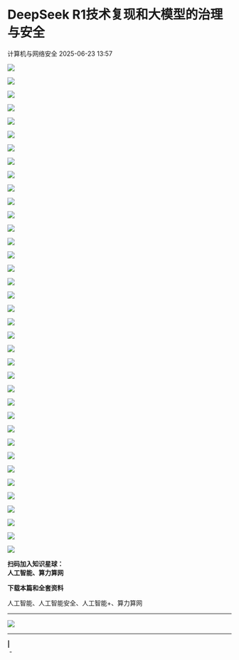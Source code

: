#  DeepSeek R1技术复现和大模型的治理与安全  
 计算机与网络安全   2025-06-23 13:57  
  
![](https://mmbiz.qpic.cn/sz_mmbiz_png/VcRPEU1K2ofEokKhxurPCjTfRHEDwAMibXEVVXdANicnicAeHAUVDqCu9xHIL9IbQibUGQhibWHR9q1KJztKRtqvx8Q/640?wx_fmt=png&from=appmsg "")  
  
![](https://mmbiz.qpic.cn/sz_mmbiz_png/VcRPEU1K2ofEokKhxurPCjTfRHEDwAMibn5seiaul5ecqHNwUPTngtwvvdtCoQyWsWIG1r8H5ibCviaVc04Nu1wia8A/640?wx_fmt=png&from=appmsg "")  
  
![](https://mmbiz.qpic.cn/sz_mmbiz_png/VcRPEU1K2ofEokKhxurPCjTfRHEDwAMibYDQicibficZWMuU1zyIkRoTEhVWQdIP5wIDI6spicnrsr5xfnaaIDEgSsg/640?wx_fmt=png&from=appmsg "")  
  
![](https://mmbiz.qpic.cn/sz_mmbiz_png/VcRPEU1K2ofEokKhxurPCjTfRHEDwAMibRngRoHadZ48ribRicVzribgKoyMBHriaj0biby6JY0ZeiaB55b8ZL2KzBNuQ/640?wx_fmt=png&from=appmsg "")  
  
![](https://mmbiz.qpic.cn/sz_mmbiz_png/VcRPEU1K2ofEokKhxurPCjTfRHEDwAMibyrN6GQ8TG6SBHnRouAoDY37MBxotVSVDSiaybrIMG6ujicWCBiabS1c0A/640?wx_fmt=png&from=appmsg "")  
  
![](https://mmbiz.qpic.cn/sz_mmbiz_png/VcRPEU1K2ofEokKhxurPCjTfRHEDwAMibvrQ9jcfsqXguDuOm96Eqf0MG9ic5Bf8KNiafQN6MSl5rxdgtlJrBatnA/640?wx_fmt=png&from=appmsg "")  
  
![](https://mmbiz.qpic.cn/sz_mmbiz_png/VcRPEU1K2ofEokKhxurPCjTfRHEDwAMibc3pOpmzAyY6QILjvsxBficicT25Le3spxIE9icIVVqutVHPXtWGPyLLAw/640?wx_fmt=png&from=appmsg "")  
  
![](https://mmbiz.qpic.cn/sz_mmbiz_png/VcRPEU1K2ofEokKhxurPCjTfRHEDwAMibqDfjIOqoRICAAku6QaZgtxhkhdgRJibdpY2U8Pruq2KxgibibRHIGP8icQ/640?wx_fmt=png&from=appmsg "")  
  
![](https://mmbiz.qpic.cn/sz_mmbiz_png/VcRPEU1K2ofEokKhxurPCjTfRHEDwAMib1BwQj9eEvnxhfVkNJppwbXl6U0orIbYAfPnRpw0EeSicmoW2jiaYVHaA/640?wx_fmt=png&from=appmsg "")  
  
![](https://mmbiz.qpic.cn/sz_mmbiz_png/VcRPEU1K2ofEokKhxurPCjTfRHEDwAMibibR2PIqxtF8icVKh0lAiaNRAbnnpNznZibeqE4dSBmTicpZ6eTA4KS6vmGg/640?wx_fmt=png&from=appmsg "")  
  
![](https://mmbiz.qpic.cn/sz_mmbiz_png/VcRPEU1K2ofEokKhxurPCjTfRHEDwAMibyeiczHx80eLnXFMUFaIOiaicJSGxibsvHhPhPprCUSicn1IXIstdk8G2OAQ/640?wx_fmt=png&from=appmsg "")  
  
![](https://mmbiz.qpic.cn/sz_mmbiz_png/VcRPEU1K2ofEokKhxurPCjTfRHEDwAMibR05K9pwH1gAmVuUHTcHX5ckGklmIWZkdia6iaeVWXM54kLjdvlvy0aug/640?wx_fmt=png&from=appmsg "")  
  
![](https://mmbiz.qpic.cn/sz_mmbiz_png/VcRPEU1K2ofEokKhxurPCjTfRHEDwAMibuU861SZnD2a4slC7ndAAHnaznJ8TvBA8EVGx7oc9GqPavdibKWoTULw/640?wx_fmt=png&from=appmsg "")  
  
![](https://mmbiz.qpic.cn/sz_mmbiz_png/VcRPEU1K2ofEokKhxurPCjTfRHEDwAMibsZIa76h1MKX0WeY2hsBFDe1EGYu8Kv10urestgOLHovNHsq3TCOyCA/640?wx_fmt=png&from=appmsg "")  
  
![](https://mmbiz.qpic.cn/sz_mmbiz_png/VcRPEU1K2ofEokKhxurPCjTfRHEDwAMibqgg1ZicwuJLE5k2BP2oczaRRuc0iaygAM8gg0p9XZHeBJszl2Bnf6iceQ/640?wx_fmt=png&from=appmsg "")  
  
![](https://mmbiz.qpic.cn/sz_mmbiz_png/VcRPEU1K2ofEokKhxurPCjTfRHEDwAMibbs9U7qXiaDtGMe84uricoJLKTbeIeuUKPb44ROYg0mdhPYuR0pPWLFSA/640?wx_fmt=png&from=appmsg "")  
  
![](https://mmbiz.qpic.cn/sz_mmbiz_png/VcRPEU1K2ofEokKhxurPCjTfRHEDwAMibmPazHQGbibkJIvF2k10VApbVWI8DON7AcMdGJDYM6nbvpKoNIlTkUXg/640?wx_fmt=png&from=appmsg "")  
  
![](https://mmbiz.qpic.cn/sz_mmbiz_png/VcRPEU1K2ofEokKhxurPCjTfRHEDwAMibiazUJPxZd62MSeiajLbiawXTO5RyZjFqKuPj1PyLib2RGgwa8e1RJE3fsA/640?wx_fmt=png&from=appmsg "")  
  
![](https://mmbiz.qpic.cn/sz_mmbiz_png/VcRPEU1K2ofEokKhxurPCjTfRHEDwAMibnrZBtepOlVzqvtur4T1M9uP5rCQWVPo2fIXUALibZJ6kexTyHI3EB5Q/640?wx_fmt=png&from=appmsg "")  
  
![](https://mmbiz.qpic.cn/sz_mmbiz_png/VcRPEU1K2ofEokKhxurPCjTfRHEDwAMibRGOv855kYzQaocnXqFpbW0jfj5CPjC0gNNMuxcQBLrj6OsKNkdIBqQ/640?wx_fmt=png&from=appmsg "")  
  
![](https://mmbiz.qpic.cn/sz_mmbiz_png/VcRPEU1K2ofEokKhxurPCjTfRHEDwAMib5EG3iblPI0oVPeTYic98eGUXicXnic699p643ORJ9GxiciaXLJwJIBlb6zkA/640?wx_fmt=png&from=appmsg "")  
  
![](https://mmbiz.qpic.cn/sz_mmbiz_png/VcRPEU1K2ofEokKhxurPCjTfRHEDwAMibibVLjASqLZzpCbcIWPOZ0qEmPAbO0ylsnpbQI0mkbw3Y69RnaKwOpbw/640?wx_fmt=png&from=appmsg "")  
  
![](https://mmbiz.qpic.cn/sz_mmbiz_png/VcRPEU1K2ofEokKhxurPCjTfRHEDwAMibSOm0vtHbkL0A4zLOUgM8e3ujwvAjVdD6BVGZMQ0jzdNrPEzibYqVUfg/640?wx_fmt=png&from=appmsg "")  
  
![](https://mmbiz.qpic.cn/sz_mmbiz_png/VcRPEU1K2ofEokKhxurPCjTfRHEDwAMibllLK2rV8wuaoFZdD6MfA5ZbldlpaLticswHCibAhThNjHxJ8jicURZ28w/640?wx_fmt=png&from=appmsg "")  
  
![](https://mmbiz.qpic.cn/sz_mmbiz_png/VcRPEU1K2ofEokKhxurPCjTfRHEDwAMibslxq0SHaXibmnkibnSDEd6L1Q12R7HYHe9SCXCEuZpAgF1AgUHwY49UA/640?wx_fmt=png&from=appmsg "")  
  
![](https://mmbiz.qpic.cn/sz_mmbiz_png/VcRPEU1K2ofEokKhxurPCjTfRHEDwAMibBOU6CLXeDsg6lxgZM6yZOD6RAPCSTVS2hj7hlsc1JN2xHI0A07JicRQ/640?wx_fmt=png&from=appmsg "")  
  
![](https://mmbiz.qpic.cn/sz_mmbiz_png/VcRPEU1K2ofEokKhxurPCjTfRHEDwAMibOia8YhhJ93X3jGTxzCibQL7WsMiaJufk4vXwIFMyKLicTrrReAGjEYf9Cw/640?wx_fmt=png&from=appmsg "")  
  
![](https://mmbiz.qpic.cn/sz_mmbiz_png/VcRPEU1K2ofEokKhxurPCjTfRHEDwAMibGFfgdDVU6ibNByFW8Na6Bibex0z3Hic7HWLF70ibb1xFPrMngVAIub8bUQ/640?wx_fmt=png&from=appmsg "")  
  
![](https://mmbiz.qpic.cn/sz_mmbiz_png/VcRPEU1K2ofEokKhxurPCjTfRHEDwAMibRonhHARRZfh1ZlFWfT2Pn5C5u5DjMRIpLICCibdwq9zsiaaQ0E3jiaYibQ/640?wx_fmt=png&from=appmsg "")  
  
![](https://mmbiz.qpic.cn/sz_mmbiz_png/VcRPEU1K2ofEokKhxurPCjTfRHEDwAMibS6ibuRicysibCrT84Ql775PRo3R8OrgkVvQ8kUz6AkOQCsO57y3NE3krA/640?wx_fmt=png&from=appmsg "")  
  
![](https://mmbiz.qpic.cn/sz_mmbiz_png/VcRPEU1K2ofEokKhxurPCjTfRHEDwAMibDc0UBXw0lkNBWZYSJcnzdXB0rjpBH0bicWm2icpOTYEYwONSJJt5qNrg/640?wx_fmt=png&from=appmsg "")  
  
![](https://mmbiz.qpic.cn/sz_mmbiz_png/VcRPEU1K2ofEokKhxurPCjTfRHEDwAMibwibJRWB1834neKd0lP0jELKVA8RKObBjvicnFtVoeddWuCOvr8KJT8RA/640?wx_fmt=png&from=appmsg "")  
  
![](https://mmbiz.qpic.cn/sz_mmbiz_png/VcRPEU1K2ofEokKhxurPCjTfRHEDwAMibtXD9dxPmNA8l6bENb0ic6ZFyHm3ia5OLNub3bEHpMKae6ArvYJdlhcMg/640?wx_fmt=png&from=appmsg "")  
  
![](https://mmbiz.qpic.cn/sz_mmbiz_png/VcRPEU1K2ofEokKhxurPCjTfRHEDwAMibU6edGKgicmic1bLAySX2vEF8DPBAsWQnbpiceEBgsMRp0kS7rZskSYiarQ/640?wx_fmt=png&from=appmsg "")  
  
![](https://mmbiz.qpic.cn/sz_mmbiz_png/VcRPEU1K2ofEokKhxurPCjTfRHEDwAMibsicFVRL8W7oVPJyN9GewOI5VhOmhKcj47hGs6CGiaNGmOAD3sS1GiaicLA/640?wx_fmt=png&from=appmsg "")  
  
![](https://mmbiz.qpic.cn/sz_mmbiz_png/VcRPEU1K2ofEokKhxurPCjTfRHEDwAMib31S0U65fExCicPia6ibV64oRgvJ0puYhmUP6Ae4uY4qqiaPP06TkIyiaibicg/640?wx_fmt=png&from=appmsg "")  
  
![](https://mmbiz.qpic.cn/sz_mmbiz_png/VcRPEU1K2ofEokKhxurPCjTfRHEDwAMibYibrTJXA1w9LFeKhK9XUwN9VQa1m0xKFeL2riaA2opqTOhTgbpkK0IBg/640?wx_fmt=png&from=appmsg "")  
  
**扫码加入知识星球：**  
**人工智能、算力算网**  
  
**下载本篇和全套资料**  
  
人工智能、人工智能安全、人工智能+、算力算网  
  
****  
![](https://mmbiz.qpic.cn/sz_mmbiz_jpg/VcRPEU1K2ocrickwS8jlJmx9dm99x7cetLeUNE9GbqVJTnxP9aVBCGWd75Z8Lhq5X1cY05TRibpRUnqEDRsI0CsA/640?wx_fmt=jpeg "")  
  
****  
**|**  
 -  
  
